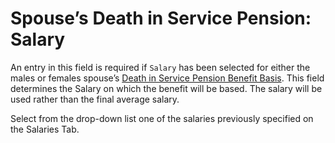 # Spouse’s Death in Service Pension: Salary

An entry in this field is required if `Salary` has been selected for
either the males or females spouse’s [Death in Service Pension Benefit
Basis](actives_basis+wobas.md). This field determines the Salary on
which the benefit will be based. The salary will be used rather than the
final average salary.

Select from the drop-down list one of the salaries previously specified
on the Salaries Tab.
